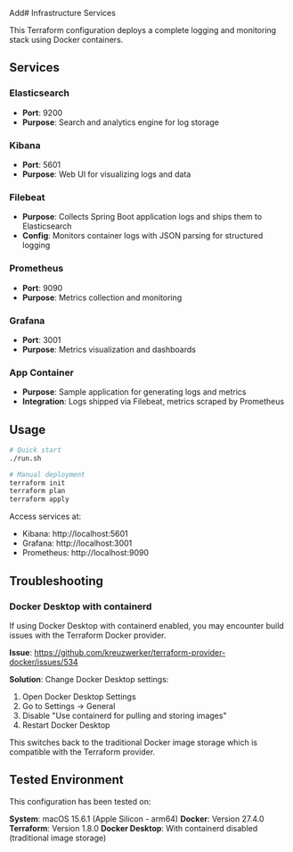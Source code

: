 Add# Infrastructure Services

This Terraform configuration deploys a complete logging and monitoring stack using Docker containers.

## Services

### **Elasticsearch**
- **Port**: 9200
- **Purpose**: Search and analytics engine for log storage

### **Kibana**
- **Port**: 5601
- **Purpose**: Web UI for visualizing logs and data

### **Filebeat**
- **Purpose**: Collects Spring Boot application logs and ships them to Elasticsearch
- **Config**: Monitors container logs with JSON parsing for structured logging

### **Prometheus**
- **Port**: 9090
- **Purpose**: Metrics collection and monitoring

### **Grafana**
- **Port**: 3001
- **Purpose**: Metrics visualization and dashboards

### **App Container**
- **Purpose**: Sample application for generating logs and metrics
- **Integration**: Logs shipped via Filebeat, metrics scraped by Prometheus

## Usage

```bash
# Quick start
./run.sh

# Manual deployment
terraform init
terraform plan
terraform apply
```

Access services at:
- Kibana: http://localhost:5601
- Grafana: http://localhost:3001
- Prometheus: http://localhost:9090

## Troubleshooting

### Docker Desktop with containerd

If using Docker Desktop with containerd enabled, you may encounter build issues with the Terraform Docker provider.

**Issue**: https://github.com/kreuzwerker/terraform-provider-docker/issues/534

**Solution**: Change Docker Desktop settings:
1. Open Docker Desktop Settings
2. Go to Settings → General
3. Disable "Use containerd for pulling and storing images"
4. Restart Docker Desktop

This switches back to the traditional Docker image storage which is compatible with the Terraform provider.

## Tested Environment

This configuration has been tested on:

**System**: macOS 15.6.1 (Apple Silicon - arm64)
**Docker**: Version 27.4.0
**Terraform**: Version 1.8.0
**Docker Desktop**: With containerd disabled (traditional image storage)